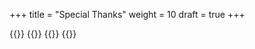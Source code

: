 +++
title = "Special Thanks"
weight = 10
draft = true
+++

{{<gallery>}}
{{<team-member image="team/aaron.jpg" name="Aaron, our cameraman">}}
{{<team-member image="team/azubis.jpg" name="Berliner Feuerwehr Azubis">}}
{{</gallery>}}
